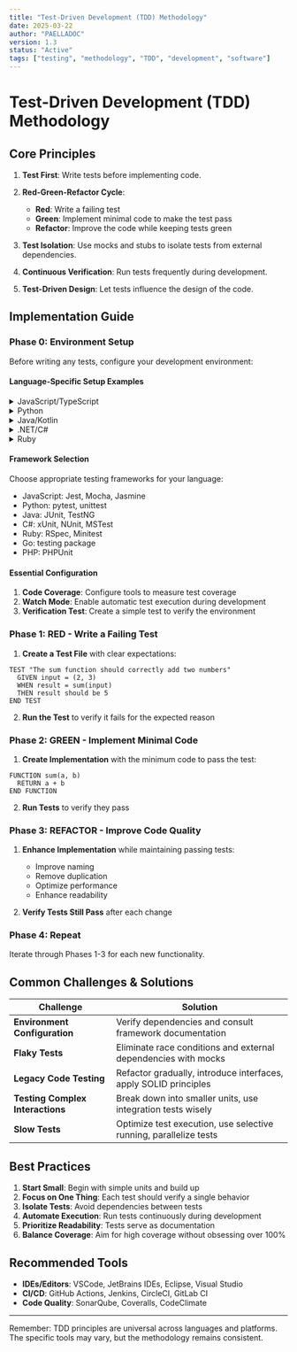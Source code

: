 ```yaml
---
title: "Test-Driven Development (TDD) Methodology"
date: 2025-03-22
author: "PAELLADOC"
version: 1.3
status: "Active"
tags: ["testing", "methodology", "TDD", "development", "software"]
---
```


# Test-Driven Development (TDD) Methodology

## Core Principles

1. **Test First**: Write tests before implementing code.

2. **Red-Green-Refactor Cycle**:
   - **Red**: Write a failing test
   - **Green**: Implement minimal code to make the test pass
   - **Refactor**: Improve the code while keeping tests green

3. **Test Isolation**: Use mocks and stubs to isolate tests from external dependencies.

4. **Continuous Verification**: Run tests frequently during development.

5. **Test-Driven Design**: Let tests influence the design of the code.

## Implementation Guide

### Phase 0: Environment Setup

Before writing any tests, configure your development environment:

#### Language-Specific Setup Examples

<details>
<summary>JavaScript/TypeScript</summary>

```bash
# Initialize project
npm init -y
# Install testing tools
npm install --save-dev jest ts-jest @types/jest
```
</details>

<details>
<summary>Python</summary>

```bash
# Create virtual environment
python -m venv venv
source venv/bin/activate  # Linux/Mac
# venv\Scripts\activate  # Windows

# Install testing tools
pip install pytest pytest-cov
```
</details>

<details>
<summary>Java/Kotlin</summary>

```bash
# With Maven
mvn archetype:generate -DgroupId=com.mycompany.app -DartifactId=my-app -DarchetypeArtifactId=maven-archetype-quickstart

# With Gradle
gradle init --type java-application
```
</details>

<details>
<summary>.NET/C#</summary>

```bash
# Create project and solution
dotnet new sln -n MyProject
dotnet new classlib -n MyProject.Core
dotnet new xunit -n MyProject.Tests
dotnet sln add MyProject.Core MyProject.Tests
```
</details>

<details>
<summary>Ruby</summary>

```bash
# Initialize project with Bundler
bundle init

# Add testing gems to Gemfile
echo 'gem "rspec", "~> 3.12"' >> Gemfile
echo 'gem "simplecov", "~> 0.22.0", require: false' >> Gemfile

# Install dependencies
bundle install

# Initialize RSpec
mkdir -p spec
bundle exec rspec --init
```
</details>

#### Framework Selection

Choose appropriate testing frameworks for your language:
- JavaScript: Jest, Mocha, Jasmine
- Python: pytest, unittest
- Java: JUnit, TestNG
- C#: xUnit, NUnit, MSTest
- Ruby: RSpec, Minitest
- Go: testing package
- PHP: PHPUnit

#### Essential Configuration

1. **Code Coverage**: Configure tools to measure test coverage
2. **Watch Mode**: Enable automatic test execution during development
3. **Verification Test**: Create a simple test to verify the environment

### Phase 1: RED - Write a Failing Test

1. **Create a Test File** with clear expectations:

```
TEST "The sum function should correctly add two numbers"
  GIVEN input = (2, 3)
  WHEN result = sum(input)
  THEN result should be 5
END TEST
```

2. **Run the Test** to verify it fails for the expected reason

### Phase 2: GREEN - Implement Minimal Code

1. **Create Implementation** with the minimum code to pass the test:

```
FUNCTION sum(a, b)
  RETURN a + b
END FUNCTION
```

2. **Run Tests** to verify they pass

### Phase 3: REFACTOR - Improve Code Quality

1. **Enhance Implementation** while maintaining passing tests:
   - Improve naming
   - Remove duplication
   - Optimize performance
   - Enhance readability

2. **Verify Tests Still Pass** after each change

### Phase 4: Repeat

Iterate through Phases 1-3 for each new functionality.

## Common Challenges & Solutions

| Challenge | Solution |
|-----------|----------|
| **Environment Configuration** | Verify dependencies and consult framework documentation |
| **Flaky Tests** | Eliminate race conditions and external dependencies with mocks |
| **Legacy Code Testing** | Refactor gradually, introduce interfaces, apply SOLID principles |
| **Testing Complex Interactions** | Break down into smaller units, use integration tests wisely |
| **Slow Tests** | Optimize test execution, use selective running, parallelize tests |

## Best Practices

1. **Start Small**: Begin with simple units and build up
2. **Focus on One Thing**: Each test should verify a single behavior
3. **Isolate Tests**: Avoid dependencies between tests
4. **Automate Execution**: Run tests continuously during development
5. **Prioritize Readability**: Tests serve as documentation
6. **Balance Coverage**: Aim for high coverage without obsessing over 100%

## Recommended Tools

- **IDEs/Editors**: VSCode, JetBrains IDEs, Eclipse, Visual Studio
- **CI/CD**: GitHub Actions, Jenkins, CircleCI, GitLab CI
- **Code Quality**: SonarQube, Coveralls, CodeClimate

---

Remember: TDD principles are universal across languages and platforms. The specific tools may vary, but the methodology remains consistent. 
